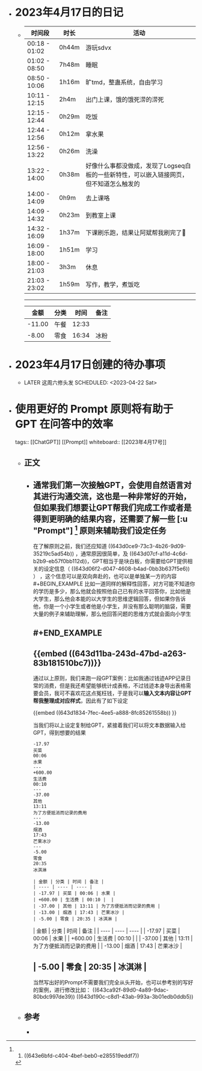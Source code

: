 - # 2023年4月17日的日记
	- | 时间段           | 时长    | 活动                                             |
	  | ------------- | ----- | ---------------------------------------------- |
	  | 00:18 - 01:02 | 0h44m | 游玩sdvx                                         |
	  | 01:02 - 08:50 | 7h48m | 睡眠                                             |
	  | 08:50 - 10:06 | 1h16m | 旷tmd，整蛊系统，自由学习                                 |
	  | 10:11 - 12:15 | 2h4m  | 出门上课，饿的饿死涝的涝死                                  |
	  | 12:15 - 12:44 | 0h29m | 吃饭                                             |
	  | 12:44 - 12:56 | 0h12m | 拿水果                                            |
	  | 12:56 - 13:22 | 0h26m | 洗澡                                             |
	  | 13:22 - 14:00 | 0h38m | 好像什么事都没做成，发现了Logseq白板的一些新特性，可以嵌入链接网页，但不知道怎么触发的 |
	  | 14:00 - 14:09 | 0h9m  | 去上课咯                                           |
	  | 14:09 - 14:32 | 0h23m | 到教室上课                                          |
	  | 14:32 - 16:09 | 1h37m | 下课刷乐跑，结果让阿斌帮我刷完了🤣                             |
	  | 16:09 - 18:00 | 1h51m | 学习                                             |
	  | 18:00 - 21:03 | 3h3m  | 休息                                             |
	  | 21:03 - 23:02 | 1h59m | 写作，教学，煮饭吃                                      |
	  ---
	  | 金额     | 分类  | 时间    | 备注  |
	  | ------ | --- | ----- | --- |
	  | -11.00 | 午餐  | 12:33 |     |
	  | -8.00  | 零食  | 16:34 | 冰粉  |
- # 2023年4月17日创建的待办事项
	- LATER 这周六修头发
	  SCHEDULED: <2023-04-22 Sat>
- # 使用更好的 Prompt 原则将有助于 GPT 在问答中的效率
  
  tags:: [[ChatGPT]] [[Prompt]] 
  whiteboard:: [[2023年4月17号]]
	- ## 正文
		- 通常我们第一次接触GPT，会使用自然语言对其进行沟通交流，这也是一种非常好的开始，但如果我们想要让GPT帮我们完成工作或者是得到更明确的结果内容，还需要了解一些 [:u "Prompt"] [^1] 原则来辅助我们设定任务
		  ---
		  
		  在了解原则之前，我们还应知道 ((643d0ce9-73c3-4b26-9d09-35219c5ad54b)) ，通常原因很简单，及 ((643d07cf-a11d-4c6d-b2b9-eb57f0bb112d))，GPT相当于是块白板，你需要给GPT提供相关的设定信息（ ((643d06f2-d047-4608-b4ad-0bb3b637f5e6)) ） ，这个信息可以是双向奔赴的，也可以是单独某一方的内容
		  #+BEGIN_EXAMPLE
		  比如一道同样的解释性回答，对方可能不知道你的学历是多少，那么他就会按照他自己已有的水平回答你，比如他是大学生，那么他会本能的以大学生的思维逻辑回答，但如果你告诉他，你是一个小学生或者他是小学生，并没有那么聪明的脑袋，需要大量的例子来辅助理解，那么他回答问题的思维方式就会面向小学生
		  
		  #+END_EXAMPLE
		  ---
		  
		  {{embed ((643d11ba-243d-47bd-a263-83b181510bc7))}}
		  ---
		  
		  通过以上原则，我们来跑一段GPT案例：比如我通过钱迹APP记录日常的消费，但是我还希望能够统计成表格，不过钱迹本身导出表格需要会员，我可不喜欢花这点冤枉钱，于是我可以**输入文本内容让GPT帮我整理成对应样式**，因此有了如下设定
		  
		  {{embed ((643d1834-7fec-4ee5-a888-8fc85261558b)) }}
		  
		  当我们将以上设定复制给GPT，紧接着我们可以将文本数据输入给GPT，得到想要的结果
		  
		  ```可以用于跑的数据
		  -17.97
		  买菜
		  00:06
		  水果
		  ---
		  +600.00
		  生活费
		  00:10
		  ---
		  -37.00
		  其他
		  13:11
		  为了方便抵消而记录的费用
		  ---
		  -13.00
		  烟酒
		  17:43
		  芒果冰沙
		  ---
		  -5.00
		  零食
		  20:35
		  冰淇淋
		  ```
		  
		  ```得到的Markdown表格
		  | 金额 | 分类 | 时间 | 备注 |
		  | ---- | ---- | ---- |
		  | -17.97 | 买菜 | 00:06 | 水果 |
		  | +600.00 | 生活费 | 00:10 |  |
		  | -37.00 | 其他 | 13:11 | 为了方便抵消而记录的费用 |
		  | -13.00 | 烟酒 | 17:43 | 芒果冰沙 |
		  | -5.00 | 零食 | 20:35 | 冰淇淋 |
		  ```
		  
		  | 金额 | 分类 | 时间 | 备注 |
		  | ---- | ---- | ---- |
		  | -17.97 | 买菜 | 00:06 | 水果 |
		  | +600.00 | 生活费 | 00:10 |  |
		  | -37.00 | 其他 | 13:11 | 为了方便抵消而记录的费用 |
		  | -13.00 | 烟酒 | 17:43 | 芒果冰沙 |
		  
		  | -5.00 | 零食 | 20:35 | 冰淇淋 |
		  ---
		  
		  当然写出好的Prompt不需要我们完全从头开始，也可以参考别的写好的案例，进行修改比如：
		  ((643ca92f-89d0-4a89-9dac-80bdc997de39))
		  ((643d190c-c8d1-43ab-993a-3b01edb0ddb5))
	- ## 参考
		- [^1]: 1. ((643e6bfd-c404-4bef-beb0-e285519eddf7))